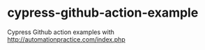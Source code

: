 # cypress-github-action-example
Cypress Github action examples with http://automationpractice.com/index.php

